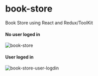 # book-store
Book Store using React and Redux/ToolKit 



#### No user loged in

![book-store](https://user-images.githubusercontent.com/52893501/164894992-c2a384d3-3b36-4864-9d13-e5e4ccf33ecc.png)

#### User loged in

![book-store-user-logdin](https://user-images.githubusercontent.com/52893501/164895112-e41ba770-1544-4da1-ba2e-f8bf40f40f66.png)
